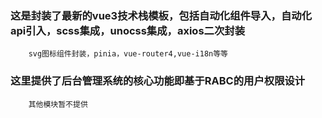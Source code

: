 ###   这是封装了最新的vue3技术栈模板，包括自动化组件导入，自动化api引入，scss集成，unocss集成，axios二次封装
        svg图标组件封装，pinia，vue-router4,vue-i18n等等
###   这里提供了后台管理系统的核心功能即基于RABC的用户权限设计
        其他模块暂不提供

